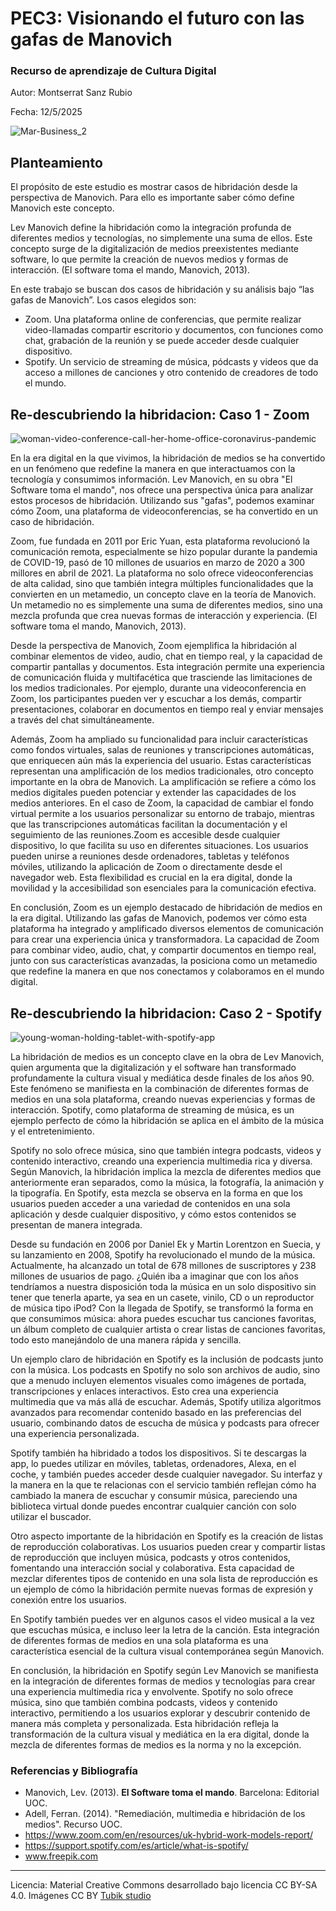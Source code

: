 # PEC3: Visionando el futuro con las gafas de Manovich 

### Recurso de aprendizaje de Cultura Digital 


Autor: Montserrat Sanz Rubio

Fecha: 12/5/2025

![Mar-Business_2](https://github.com/user-attachments/assets/34bba85f-1700-462b-9a4a-7f1e18ba4f1f)
 


## Planteamiento

El propósito de este estudio es mostrar casos de hibridación desde la perspectiva de Manovich. Para ello es importante saber cómo define Manovich este concepto.

Lev Manovich define la hibridación como la integración profunda de diferentes medios y tecnologías, no simplemente una suma de ellos. Este concepto surge de la digitalización de medios preexistentes mediante software, lo que permite la creación de nuevos medios y formas de interacción. (El software toma el mando, Manovich, 2013).

En este trabajo se buscan dos casos de hibridación y su análisis bajo “las gafas de Manovich”. Los casos elegidos son:
- Zoom. 
Una plataforma online de conferencias, que permite realizar video-llamadas compartir escritorio y documentos, con funciones como chat, grabación de la reunión y se puede acceder desde cualquier dispositivo.
- Spotify.
Un servicio de streaming de música, pódcasts y videos que da acceso a millones de canciones y otro contenido de creadores de todo el mundo.


## Re-descubriendo la hibridacion: Caso 1 - Zoom

![woman-video-conference-call-her-home-office-coronavirus-pandemic](https://github.com/user-attachments/assets/e059f864-a635-407a-981f-1ae8e4c52488)



En la era digital en la que vivimos, la hibridación de medios se ha convertido en un fenómeno que redefine la manera en que interactuamos con la tecnología y consumimos información. Lev Manovich, en su obra "El Software toma el mando", nos ofrece una perspectiva única para analizar estos procesos de hibridación. Utilizando sus "gafas", podemos examinar cómo Zoom, una plataforma de videoconferencias, se ha convertido en un caso de hibridación.

Zoom, fue fundada en 2011 por Eric Yuan, esta plataforma revolucionó la comunicación remota, especialmente se hizo popular durante la pandemia de COVID-19, pasó de 10 millones de usuarios en marzo de 2020 a 300 millores en abril de 2021. La plataforma no solo ofrece videoconferencias de alta calidad, sino que también integra múltiples funcionalidades que la convierten en un metamedio, un concepto clave en la teoría de Manovich. Un metamedio no es simplemente una suma de diferentes medios, sino una mezcla profunda que crea nuevas formas de interacción y experiencia. (El software toma el mando, Manovich, 2013).

Desde la perspectiva de Manovich, Zoom ejemplifica la hibridación al combinar elementos de video, audio, chat en tiempo real, y la capacidad de compartir pantallas y documentos. Esta integración permite una experiencia de comunicación fluida y multifacética que trasciende las limitaciones de los medios tradicionales. Por ejemplo, durante una videoconferencia en Zoom, los participantes pueden ver y escuchar a los demás, compartir presentaciones, colaborar en documentos en tiempo real y enviar mensajes a través del chat simultáneamente. 

Además, Zoom ha ampliado su funcionalidad para incluir características como fondos virtuales, salas de reuniones y transcripciones automáticas, que enriquecen aún más la experiencia del usuario. Estas características representan una amplificación de los medios tradicionales, otro concepto importante en la obra de Manovich. La amplificación se refiere a cómo los medios digitales pueden potenciar y extender las capacidades de los medios anteriores. En el caso de Zoom, la capacidad de cambiar el fondo virtual permite a los usuarios personalizar su entorno de trabajo, mientras que las transcripciones automáticas facilitan la documentación y el seguimiento de las reuniones.Zoom es accesible desde cualquier dispositivo, lo que facilita su uso en diferentes situaciones. Los usuarios pueden unirse a reuniones desde ordenadores, tabletas y teléfonos móviles, utilizando la aplicación de Zoom o directamente desde el navegador web. Esta flexibilidad es crucial en la era digital, donde la movilidad y la accesibilidad son esenciales para la comunicación efectiva.

En conclusión, Zoom es un ejemplo destacado de hibridación de medios en la era digital. Utilizando las gafas de Manovich, podemos ver cómo esta plataforma ha integrado y amplificado diversos elementos de comunicación para crear una experiencia única y transformadora. La capacidad de Zoom para combinar video, audio, chat, y compartir documentos en tiempo real, junto con sus características avanzadas, la posiciona como un metamedio que redefine la manera en que nos conectamos y colaboramos en el mundo digital. 



## Re-descubriendo la hibridacion: Caso 2 - Spotify

![young-woman-holding-tablet-with-spotify-app](https://github.com/user-attachments/assets/d7a677c0-5103-4b47-bb2c-90de39b95d59)

La hibridación de medios es un concepto clave en la obra de Lev Manovich, quien argumenta que la digitalización y el software han transformado profundamente la cultura visual y mediática desde finales de los años 90. Este fenómeno se manifiesta en la combinación de diferentes formas de medios en una sola plataforma, creando nuevas experiencias y formas de interacción. Spotify, como plataforma de streaming de música, es un ejemplo perfecto de cómo la hibridación se aplica en el ámbito de la música y el entretenimiento.

Spotify no solo ofrece música, sino que también integra podcasts, videos y contenido interactivo, creando una experiencia multimedia rica y diversa. Según Manovich, la hibridación implica la mezcla de diferentes medios que anteriormente eran separados, como la música, la fotografía, la animación y la tipografía. En Spotify, esta mezcla se observa en la forma en que los usuarios pueden acceder a una variedad de contenidos en una sola aplicación y desde cualquier dispositivo, y cómo estos contenidos se presentan de manera integrada.

Desde su fundación en 2006 por Daniel Ek y Martin Lorentzon en Suecia, y su lanzamiento en 2008, Spotify ha revolucionado el mundo de la música. Actualmente, ha alcanzado un total de 678 millones de suscriptores y 238 millones de usuarios de pago. ¿Quién iba a imaginar que con los años tendríamos a nuestra disposición toda la música en un solo dispositivo sin tener que tenerla aparte, ya sea en un casete, vinilo, CD o un reproductor de música tipo iPod? Con la llegada de Spotify, se transformó la forma en que consumimos música: ahora puedes escuchar tus canciones favoritas, un álbum completo de cualquier artista o crear listas de canciones favoritas, todo esto manejándolo de una manera rápida y sencilla.

Un ejemplo claro de hibridación en Spotify es la inclusión de podcasts junto con la música. Los podcasts en Spotify no solo son archivos de audio, sino que a menudo incluyen elementos visuales como imágenes de portada, transcripciones y enlaces interactivos. Esto crea una experiencia multimedia que va más allá de escuchar. Además, Spotify utiliza algoritmos avanzados para recomendar contenido basado en las preferencias del usuario, combinando datos de escucha de música y podcasts para ofrecer una experiencia personalizada.

Spotify también ha hibridado a todos los dispositivos. Si te descargas la app, lo puedes utilizar en móviles, tabletas, ordenadores, Alexa, en el coche, y también puedes acceder desde cualquier navegador. Su interfaz y la manera en la que te relacionas con el servicio también reflejan cómo ha cambiado la manera de escuchar y consumir música, pareciendo una biblioteca virtual donde puedes encontrar cualquier canción con solo utilizar el buscador.

Otro aspecto importante de la hibridación en Spotify es la creación de listas de reproducción colaborativas. Los usuarios pueden crear y compartir listas de reproducción que incluyen música, podcasts y otros contenidos, fomentando una interacción social y colaborativa. Esta capacidad de mezclar diferentes tipos de contenido en una sola lista de reproducción es un ejemplo de cómo la hibridación permite nuevas formas de expresión y conexión entre los usuarios.

En Spotify también puedes ver en algunos casos el video musical a la vez que escuchas música, e incluso leer la letra de la canción. Esta integración de diferentes formas de medios en una sola plataforma es una característica esencial de la cultura visual contemporánea según Manovich.

En conclusión, la hibridación en Spotify según Lev Manovich se manifiesta en la integración de diferentes formas de medios y tecnologías para crear una experiencia multimedia rica y envolvente. Spotify no solo ofrece música, sino que también combina podcasts, videos y contenido interactivo, permitiendo a los usuarios explorar y descubrir contenido de manera más completa y personalizada. Esta hibridación refleja la transformación de la cultura visual y mediática en la era digital, donde la mezcla de diferentes formas de medios es la norma y no la excepción.


### Referencias y Bibliografía

* Manovich, Lev. (2013). **El Software toma el mando**. Barcelona: Editorial UOC.
* Adell, Ferran. (2014). "Remediación, multimedia e hibridación de los medios". Recurso UOC.
* https://www.zoom.com/en/resources/uk-hybrid-work-models-report/
* https://support.spotify.com/es/article/what-is-spotify/
* www.freepik.com


----

Licencia: Material Creative Commons desarrollado bajo licencia CC BY-SA 4.0. Imágenes CC BY [Tubik studio](https://blog.tubikstudio.com/how-to-create-original-flat-illustrations-designers-tips/) 
